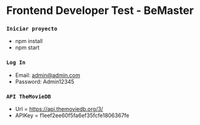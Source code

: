 # Frontend Developer Test - BeMaster

### `Iniciar proyecto`

- npm install
- npm start

### `Log In`

- Email: admin@admin.com
- Password: Admin12345

### `API TheMovieDB`

- Url = https://api.themoviedb.org/3/
- APIKey = f1eef2ee60f5fa6ef35fcfe1806367fe
